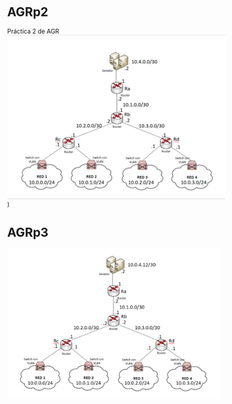 # AGRp2
Práctica 2 de AGR
![alt text](https://github.com/rubenhig/AGR/blob/main/P2_net_diagram.png))

# AGRp3
![alt text](https://github.com/rubenhig/AGR/blob/main/net_diagram.PNG)




